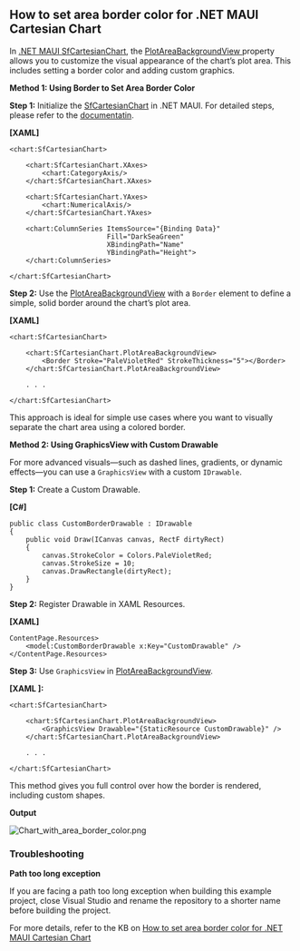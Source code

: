 ## How to set area border color for .NET MAUI Cartesian Chart

In [.NET MAUI SfCartesianChart](https://www.syncfusion.com/maui-controls/maui-cartesian-charts), the [PlotAreaBackgroundView ](https://help.syncfusion.com/cr/maui-toolkit/Syncfusion.Maui.Toolkit.Charts.ChartBase.html#Syncfusion_Maui_Toolkit_Charts_ChartBase_PlotAreaBackgroundView) property allows you to customize the visual appearance of the chart’s plot area. This includes setting a border color and adding custom graphics.

**Method 1: Using Border to Set Area Border Color**

**Step 1:** Initialize the [SfCartesianChart](https://help.syncfusion.com/cr/maui-toolkit/Syncfusion.Maui.Toolkit.Charts.SfCartesianChart.html) in .NET MAUI. For detailed steps, please refer to the [documentatin](https://help.syncfusion.com/maui-toolkit/cartesian-charts/getting-started).

**[XAML]**
```
<chart:SfCartesianChart>

    <chart:SfCartesianChart.XAxes>
        <chart:CategoryAxis/>
    </chart:SfCartesianChart.XAxes>

    <chart:SfCartesianChart.YAxes>
        <chart:NumericalAxis/>
    </chart:SfCartesianChart.YAxes>

    <chart:ColumnSeries ItemsSource="{Binding Data}"
                        Fill="DarkSeaGreen"
                        XBindingPath="Name" 
                        YBindingPath="Height">
    </chart:ColumnSeries>

</chart:SfCartesianChart>
```
**Step 2:** Use the [PlotAreaBackgroundView](https://help.syncfusion.com/cr/maui-toolkit/Syncfusion.Maui.Toolkit.Charts.ChartBase.html#Syncfusion_Maui_Toolkit_Charts_ChartBase_PlotAreaBackgroundView) with a `Border` element to define a simple, solid border around the chart’s plot area.

**[XAML]**
```
<chart:SfCartesianChart>

    <chart:SfCartesianChart.PlotAreaBackgroundView>
        <Border Stroke="PaleVioletRed" StrokeThickness="5"></Border>
    </chart:SfCartesianChart.PlotAreaBackgroundView>

    . . .

</chart:SfCartesianChart>
```
This approach is ideal for simple use cases where you want to visually separate the chart area using a colored border.

**Method 2: Using GraphicsView with Custom Drawable**

For more advanced visuals—such as dashed lines, gradients, or dynamic effects—you can use a `GraphicsView` with a custom `IDrawable`.

**Step 1:** Create a Custom Drawable.

**[C#]**
```
public class CustomBorderDrawable : IDrawable
{
    public void Draw(ICanvas canvas, RectF dirtyRect)
    {
        canvas.StrokeColor = Colors.PaleVioletRed;
        canvas.StrokeSize = 10;
        canvas.DrawRectangle(dirtyRect);
    }
}
```
**Step 2:** Register Drawable in XAML Resources.

**[XAML]**
```
ContentPage.Resources>
    <model:CustomBorderDrawable x:Key="CustomDrawable" />
</ContentPage.Resources>
```
**Step 3:** Use `GraphicsView` in [PlotAreaBackgroundView](https://help.syncfusion.com/cr/maui-toolkit/Syncfusion.Maui.Toolkit.Charts.ChartBase.html#Syncfusion_Maui_Toolkit_Charts_ChartBase_PlotAreaBackgroundView).

**[XAML ]:**
```
<chart:SfCartesianChart>

    <chart:SfCartesianChart.PlotAreaBackgroundView>
        <GraphicsView Drawable="{StaticResource CustomDrawable}" />
    </chart:SfCartesianChart.PlotAreaBackgroundView>

    . . .

</chart:SfCartesianChart>
```
This method gives you full control over how the border is rendered, including custom shapes.
 
**Output**
 
 ![Chart_with_area_border_color.png](https://support.syncfusion.com/kb/agent/attachment/article/20750/inline?token=eyJhbGciOiJodHRwOi8vd3d3LnczLm9yZy8yMDAxLzA0L3htbGRzaWctbW9yZSNobWFjLXNoYTI1NiIsInR5cCI6IkpXVCJ9.eyJpZCI6IjQ0NTU2Iiwib3JnaWQiOiIzIiwiaXNzIjoic3VwcG9ydC5zeW5jZnVzaW9uLmNvbSJ9.CzijSulM9OzNm6pIIXQlZsR6eTWiWfnpz6sgjfZ74ek)

### Troubleshooting

**Path too long exception**

If you are facing a path too long exception when building this example project, close Visual Studio and rename the repository to a shorter name before building the project.

For more details, refer to the KB on [How to set area border color for .NET MAUI Cartesian Chart]()
